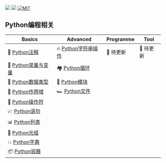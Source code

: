 ![](https://img.shields.io/badge/Python-3.6.5-yellow.svg) 
![](http://progressed.io/bar/40?title=completed)
[![MIT](https://img.shields.io/badge/license-MIT-5eba00.svg)](https://github.com/fishhello/learn/blob/master/LICENSE)

## Python编程相关

|Basics|Advanced|Programme|Tool|
|-|-|-|-|
| 📓 [Python注释](https://github.com/fishhello/learn/blob/master/python/base.md)|🔥 [Python字符串操作](https://github.com/fishhello/learn/blob/master/python/spring_operation.md)| :construction: 待更新|:construction: 待更新|
| 🐍 [Python常量与变量](https://github.com/fishhello/learn/blob/master/python/VariablesAndConstants.md)|🏘️ [Python循环](https://github.com/fishhello/learn/blob/master/python/loop.md)|||
|🔢 [Python数据类型](https://github.com/fishhello/learn/blob/master/python/datatype.md)|🤷 [Python模块](https://github.com/fishhello/learn/blob/master/python/module.md)|||
| 🍒 [Python作用域](https://github.com/fishhello/learn/blob/master/python/scope.md) |🏎️ [Python文件](https://github.com/fishhello/learn/blob/master/python/file.md)|||
| 🐼 [Python操作符](https://github.com/fishhello/learn/blob/master/python/operator.md) ||||
|📈 [Python语句](https://github.com/fishhello/learn/blob/master/python/statement.md)||||
|📊 [Python列表](https://github.com/fishhello/learn/blob/master/python/list.md)||||
|🌳 [Python元组](https://github.com/fishhello/learn/blob/master/python/tuple.md)||||
|💥 [Python字典](https://github.com/fishhello/learn/blob/master/python/dicitonary.md)||||
|📦 [Python容器](https://github.com/fishhello/learn/blob/master/python/contain.md)||||